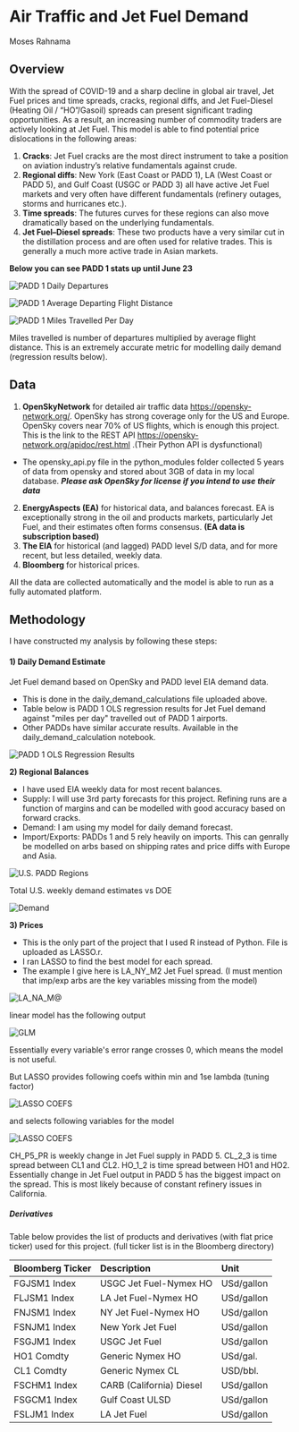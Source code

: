 # Air Traffic and Jet Fuel Demand
Moses Rahnama

## Overview
With the spread of COVID-19 and a sharp decline in global air travel, Jet Fuel prices and time spreads, cracks, regional diffs, and Jet Fuel-Diesel (Heating Oil / “HO”/Gasoil) spreads can present significant trading opportunities.
As a result, an increasing number of commodity traders are actively looking at Jet Fuel. This model is able to find potential price dislocations in the following areas:
1) **Cracks**: Jet Fuel cracks are the most direct instrument to take a position on aviation industry’s relative fundamentals against crude.
2) **Regional diffs**: New York (East Coast or PADD 1), LA (West Coast or PADD 5), and Gulf Coast (USGC or PADD 3) all have active Jet Fuel markets and very often have different fundamentals (refinery outages, storms and hurricanes etc.).
3) **Time spreads**: The futures curves for these regions can also move dramatically based on the underlying fundamentals.
4) **Jet Fuel–Diesel spreads**: These two products have a very similar cut in the distillation process and are often used for relative trades. This is generally a much more active trade in Asian markets.

**Below you can see PADD 1 stats up until June 23**

![PADD 1 Daily Departures](https://github.com/mucholian/Air-Traffic/blob/master/supporting_data/2.png)

![PADD 1 Average Departing Flight Distance](https://github.com/mucholian/Air-Traffic/blob/master/supporting_data/3.png)

![PADD 1 Miles Travelled Per Day](https://github.com/mucholian/Air-Traffic/blob/master/supporting_data/1.png)

Miles travelled is number of departures multiplied by average flight distance. This is an extremely accurate metric for modelling daily demand (regression results below).

## Data
1) **OpenSkyNetwork** for detailed air traffic data https://opensky-network.org/. OpenSky has strong coverage only for the US and Europe. OpenSky covers near 70% of US flights, which is enough this project. This is the link to the REST API https://opensky-network.org/apidoc/rest.html .(Their Python API is dysfunctional)
- The opensky_api.py file in the python_modules folder collected 5 years of data from opensky and stored about 3GB of data in my local database. ***Please ask OpenSky for license if you intend to use their data***
2) **EnergyAspects (EA)** for historical data, and balances forecast. EA is exceptionally strong in the oil and products markets, particularly Jet Fuel, and their estimates often forms consensus. **(EA data is subscription based)**
3) **The EIA** for historical (and lagged) PADD level S/D data, and for more recent, but less detailed, weekly data.
4) **Bloomberg** for historical prices.

All the data are collected automatically and the model is able to run as a fully automated platform.

## Methodology
I have constructed my analysis by following these steps:
#### 1) Daily Demand Estimate
Jet Fuel demand based on OpenSky and PADD level EIA demand data.
- This is done in the daily_demand_calculations file uploaded above.
- Table below is PADD 1 OLS regression results for Jet Fuel demand against "miles per day" travelled out of PADD 1 airports.
- Other PADDs have similar accurate results. Available in the daily_demand_calculation notebook.

![PADD 1 OLS Regression Results](https://github.com/mucholian/Air-Traffic/blob/master/supporting_data/padd1_ols.JPG)

 **2) Regional Balances**
- I have used EIA weekly data for most recent balances.
- Supply: I will use 3rd party forecasts for this project. Refining runs are a function of margins and can be modelled with good accuracy based on forward cracks.
- Demand: I am using my model for daily demand forecast.
- Import/Exports: PADDs 1 and 5 rely heavily on imports. This can genrally be modelled on arbs based on shipping rates and price diffs with Europe and Asia.

![U.S. PADD Regions](https://www.eia.gov/petroleum/gasdiesel/images/paddmap-gas-m2.png)

Total U.S. weekly demand estimates vs DOE

![Demand](https://github.com/mucholian/Air-Traffic/blob/master/supporting_data/demand.png)

 **3) Prices**
 - This is the only part of the project that I used R instead of Python. File is uploaded as LASSO.r.
 - I ran LASSO to find the best model for each spread.
 - The example I give here is LA_NY_M2 Jet Fuel spread. (I must mention that imp/exp arbs are the key variables missing from the model)
 
 ![LA_NA_M@](https://github.com/mucholian/Air-Traffic/blob/master/supporting_data/LA_NY_M2.png)
 
linear model has the following output

![GLM](https://github.com/mucholian/Air-Traffic/blob/master/supporting_data/LM_1.png)

Essentially every variable's error range crosses 0, which means the model is not useful.

But LASSO provides following coefs within min and 1se lambda (tuning factor)

![LASSO COEFS](https://github.com/mucholian/Air-Traffic/blob/master/supporting_data/COEF_PLT.png)

and selects following variables for the model

![LASSO COEFS](https://github.com/mucholian/Air-Traffic/blob/master/supporting_data/LASSO.png)

CH_P5_PR is weekly change in Jet Fuel supply in PADD 5. CL_2_3 is time spread between CL1 and CL2. HO_1_2 is time spread between HO1 and HO2. Essentially change in Jet Fuel output in PADD 5 has the biggest impact on the spread.
This is most likely because of constant refinery issues in California.

##### Derivatives
Table below provides the list of products and derivatives (with flat price ticker) used for this project. (full ticker list is in the Bloomberg directory)

| Bloomberg Ticker | Description | Unit |
| :---         | :---  | :--- |
| FGJSM1 Index | USGC Jet Fuel-Nymex HO | USd/gallon |
| FLJSM1 Index | LA Jet Fuel-Nymex HO | USd/gallon |
| FNJSM1 Index | NY Jet Fuel-Nymex HO | USd/gallon |
| FSNJM1 Index | New York Jet Fuel | USd/gallon |
| FSGJM1 Index | USGC Jet Fuel | USd/gallon |
| HO1 Comdty | Generic Nymex HO | USd/gal. |
| CL1 Comdty | Generic Nymex CL | USD/bbl. |
| FSCHM1 Index |CARB (California) Diesel | USd/gallon |
| FSGCM1 Index |Gulf Coast ULSD | USd/gallon |
| FSLJM1 Index | LA Jet Fuel | USd/gallon |
